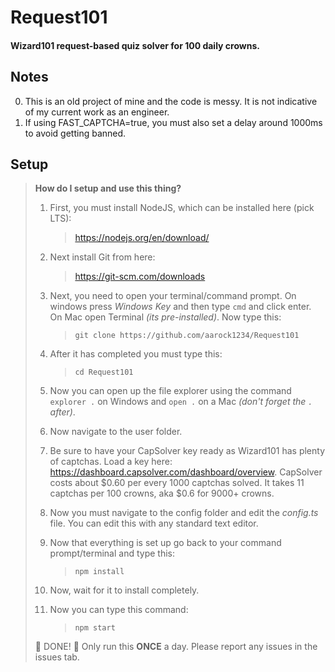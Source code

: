 # Request101

#### Wizard101 request-based quiz solver for 100 daily crowns.

## Notes

0. This is an old project of mine and the code is messy. It is not indicative of my current work as an engineer.
1. If using FAST_CAPTCHA=true, you must also set a delay around 1000ms to avoid getting banned.

## Setup

> **How do I setup and use this thing?**
>
> 1. First, you must install NodeJS, which can be installed here (pick LTS):
>
>     > https://nodejs.org/en/download/
>
> 2. Next install Git from here:
>
>     > https://git-scm.com/downloads
>
> 3. Next, you need to open your terminal/command prompt. On windows press _Windows Key_ and then type `cmd` and click enter. On Mac open Terminal _(its pre-installed)_. Now type this:
>
>     > `git clone https://github.com/aarock1234/Request101`
>
> 4. After it has completed you must type this:
>
>     > `cd Request101`
>
> 5. Now you can open up the file explorer using the command `explorer .` on Windows and `open .` on a Mac _(don't forget the `.` after)_.
> 6. Now navigate to the user folder.
> 7. Be sure to have your CapSolver key ready as Wizard101 has plenty of captchas. Load a key here: https://dashboard.capsolver.com/dashboard/overview. CapSolver costs about $0.60 per every 1000 captchas solved. It takes 11 captchas per 100 crowns, aka $0.6 for 9000+ crowns.
> 8. Now you must navigate to the config folder and edit the _config.ts_ file. You can edit this with any standard text editor.
> 9. Now that everything is set up go back to your command prompt/terminal and type this:
>
>     > `npm install`
>
> 10. Now, wait for it to install completely.
> 11. Now you can type this command:
>     > `npm start`
>
> 🎉 DONE! 🥳 Only run this **ONCE** a day. Please report any issues in the issues tab.

